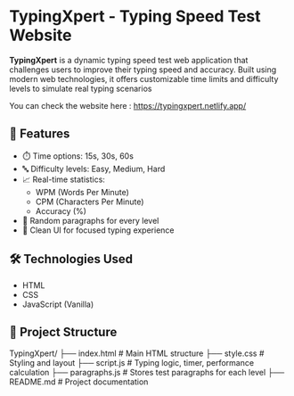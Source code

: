 # TypingXpert - Typing Speed Test Website

**TypingXpert** is a dynamic typing speed test web application that challenges users to improve their typing speed and accuracy. Built using modern web technologies, it offers customizable time limits and difficulty levels to simulate real typing scenarios

You can check the website here : https://typingxpert.netlify.app/

## 🚀 Features

- ⏱️ Time options: 15s, 30s, 60s
- 🔤 Difficulty levels: Easy, Medium, Hard
- 📈 Real-time statistics: 
  - WPM (Words Per Minute)
  - CPM (Characters Per Minute)
  - Accuracy (%)
- 📃 Random paragraphs for every level
- 🧠 Clean UI for focused typing experience

## 🛠️ Technologies Used

- HTML
- CSS
- JavaScript (Vanilla)

## 📂 Project Structure
TypingXpert/
├── index.html # Main HTML structure
├── style.css # Styling and layout
├── script.js # Typing logic, timer, performance calculation
├── paragraphs.js # Stores test paragraphs for each level
├── README.md # Project documentation
